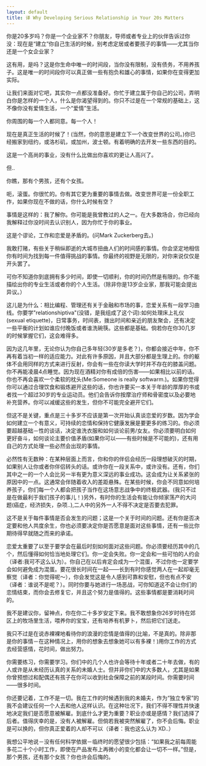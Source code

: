 ```yaml
---
layout: default
title: 译 Why Developing Serious Relationship in Your 20s Matters
---
```


你是20多岁吗？你是一个企业家不？你朋友，导师或者专业上的伙伴告诉过你没：现在是“建立”你自己生活的时候，别考虑定居或者要孩子的事情——尤其当你还是一个女企业家？

这有用，是吗？这是你生命中唯一的时间段，当你没有限制，没有债务，不用养孩子。这是唯一的时间段你可以真正做一些有抱负和雄心的事情，如果你在变得更加实际。

让我们来面对它吧，其实你一点都没准备好。你忙于建立属于你自己的公司，弄明白你是怎样的一个人，什么是你渴望得到的。你只不过是在一个常规的基础上，这不像你没有爱情生活，一个“爱情”生活。

你周围的每一个人都同意。每一个人！

现在是真正生活的时候了！(当然，你的意思是建立下一个改变世界的公司。)你已经搬家到纽约，或洛杉矶，或加州，波士顿。有着明确的去开发一些东西的目的。

这是一个高尚的事业，没有什么比做出你喜欢的更让人高兴了。

但..

你瞧，那有个男孩，还有个女孩。

呃，滚蛋。你很忙的。你有其它更为重要的事情去做。改变世界可是一份全职工作，如果你现在不做的话，你什么时候有空？

事情是这样的：我了解你。你可能是我曾教过的人之一。在大多数场合，你已经向我解释过你没时间去认识别人，因为你忙于你的事业。

这是个谬论，工作和恋爱是矛盾的。(问Mark Zuckerberg去。)

我敢打赌，有些关于稍纵即逝的大城市扭曲人们的时间感的事情。你会坚定地相信你有时间为找到每一件值得挑战的事情。你最终的视野是无限的，对你来说仅仅是开头罢了。

可你不知道你到底拥有多少时间，即使一切顺利，你的时间仍然是有限的。你不能描绘出你的专业生活或者你的个人生活。（除非你是13岁企业家，那我可能会提出异议。）

这儿是为什么：相比编程、管理还有关于金融和市场的事，恋爱关系有一段学习曲线。你要学"relationshiptiva"(没错，是我组成了这个词):如何处理床上礼仪(sexual etiquette)，日常事务，时间表，拨出时间和亲近的朋友聚会，还有决定一些平衡的计划如谁应付晚饭或者谁洗碗筷。这些都是基础。倘若你在你30几岁的时候掌握它们，这会难得多。

因为这几年里，无论你认为你自己多年轻(30岁是多老？)，你都会接近中年，你不再有着当初一样的适应能力。对此有许多原因，并且大部分都是生理上的。你的躯体不会用同样的方式来进行反射，你会有一些在你读大学时并不存在的膝盖问题。你不再能凌晨4点睡觉。因为现在酒精对你有成倍的伤害——如果相比以前的话。你也不再会喜欢一个柔软的枕头(Me:Someone is really softwarm.)。如果你觉得你可以通过合理饮食和锻炼避开这些的话，你也许要买一本关于年龄的厚厚的书或者找一个超过30岁的专业运动员。他们会告诉你按摩治疗师和骨密度以及必要地补充营养。你可以减缓这些的发生，但你不可能完全避开它们。

但这不是关键，重点是三十多岁不应该是第一次开始认真谈恋爱的岁数。因为学会如何建立一个有意义，可持续的恋情和保持它健康发展是要更多的练习的。你必须要超越基础－性的谈话，决定谁洗衣服和如何谈论前男/女友。你必须要明白如何更好奋斗，如何谈论主要价值矛盾(如果你可以——有些时候是不可能的)，还有用自己的方式处理一些必然会出现的事情。

必然性有无数种：在某种层面上而言，你和你的伴侣会经历一段理想破灭的时期，如果别人让你或者你伴侣转头的话。或许你在一段关系中，或许没有。还有，你们其中之一的一个人会比另一半有更为意义深远的事业成功。这会成为让关系紧张的原因中的一点。这通常会伴随着收入的差距悬殊。在某些时候，你会不同意如何培养孩子，你们每一个人都会把孩子当作在这场意志战争中的终极武器。(我只不过是在做最利于我们孩子的事儿！)另外，有时你的生活会有能让你倾家荡产的大问题(癌症，经济损失，杂项..),二人中的另外一人不得不决定是否要去犯罪。

这不是关于每件事情是否会发生的问题；这是一个关于时间的问题。还有你是否决定要和他人共度余生，你也必须要决定你是否愿意是面对这些事情，还有一些比你期待得早就随之而来的承诺。

恋爱太重要了以至于要学会在最后时刻如何面对这些问题。你必须要经历其中的几个，然后懂得如何恰当地处理它们。你一定会失败。你一定会和一些可怕的人约会（译者:我可不这么认为）。你自己在以后肯定会成为一个混蛋，不过你也一定要学会如何避免成为混蛋。要花很长时间在一起——长到有时你感觉两人在一起却毫无察觉（译者：你觉得呢～），你会发觉这是令人感到可靠和安慰，但也有点不安（译者：谁说不是呢？）。同时你要与她进行一场恶战，可你知道这不会让你们的恋情结束，而你会去修复它，并且这个努力是值得的。这些事情都是要消耗时间的。

我不是建议你，留神点，你在你二十多岁安定下来。我不敢想象你26岁时待在郊区上的牧场里生活，喂养你的宝宝，还有培养有机萝卜，然后把它们送走。

我只不过是在说赤裸裸地看待你的浪漫的恋情是值得的(比喻，不是真的。除非那是你的事情－在这种情况上，用你的想象去想象她可以有多裸！)用你工作的方式去经营感情，花时间，做出努力。

你需要练习，你需要学习。你们中的几个人也许会等待十年或者二十年去做，有的人或许是从未经历认真的关系的未婚人士。但并非你们中的大多数人，尤其是如果你曾预想过和配偶还有孩子在你可以收到社会保障之前的某段时间。你需要时间——很多时间。

你还要记着，工作不是一切。我在工作的时候遇到我的未婚夫，作为“独立专家”的我不会建议任何一个人去和他人这样认识。在这种壮况下，我们不得不理性并快速地决定我们是否愿意被解雇。到底什么才更为重要？职业亦或是感情？我们选择了后者。值得庆幸的是，没有人被解雇。但倘若我被突然解雇了，你不会后悔。职业是可以换的，但你真正爱着的人却不可以（译者：我也这么认为 XD..）

我想公平地说－没有任何科学依据－临终时的愿望很少包括：“如果我之前每周能多花二十个小时工作，即使在产品发布上再微小的变化都会让一切不一样。”但是，那个男孩，还有那个女孩？你也许会后悔的。
